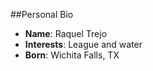 ##Personal Bio
- __Name__: Raquel Trejo
- __Interests__: League and water
- __Born__: Wichita Falls, TX
